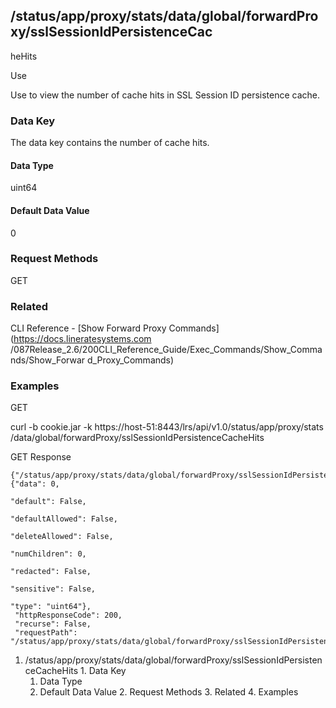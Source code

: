 ## /status/app/proxy/stats/data/global/forwardProxy/sslSessionIdPersistenceCac
heHits

Use

Use to view the number of cache hits in SSL Session ID persistence cache.

### Data Key

The data key contains the number of cache hits.

#### Data Type

uint64

#### Default Data Value

0

### Request Methods

GET

### Related

CLI Reference - [Show Forward Proxy Commands](https://docs.lineratesystems.com
/087Release_2.6/200CLI_Reference_Guide/Exec_Commands/Show_Commands/Show_Forwar
d_Proxy_Commands)

### Examples

GET

curl -b cookie.jar -k https://host-51:8443/lrs/api/v1.0/status/app/proxy/stats
/data/global/forwardProxy/sslSessionIdPersistenceCacheHits

GET Response

    
    {"/status/app/proxy/stats/data/global/forwardProxy/sslSessionIdPersistenceCacheHits": {"data": 0,
                                                                                            "default": False,
                                                                                            "defaultAllowed": False,
                                                                                            "deleteAllowed": False,
                                                                                            "numChildren": 0,
                                                                                            "redacted": False,
                                                                                            "sensitive": False,
                                                                                            "type": "uint64"},
     "httpResponseCode": 200,
     "recurse": False,
     "requestPath": "/status/app/proxy/stats/data/global/forwardProxy/sslSessionIdPersistenceCacheHits"}
    

  1. /status/app/proxy/stats/data/global/forwardProxy/sslSessionIdPersistenceCacheHits
    1. Data Key
      1. Data Type
      2. Default Data Value
    2. Request Methods
    3. Related
    4. Examples

